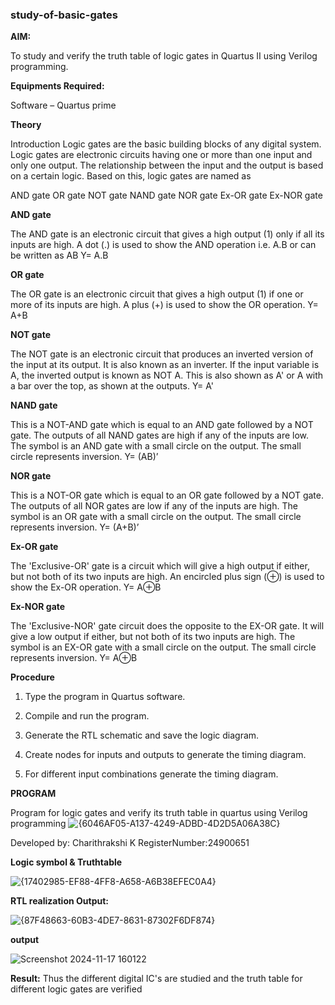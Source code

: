 ### study-of-basic-gates

**AIM:** 

To study and verify the truth table of logic gates in Quartus II using Verilog programming.

**Equipments Required:**

Software – Quartus prime 

**Theory**

Introduction Logic gates are the basic building blocks of any digital system. Logic gates are electronic circuits having one or more than one input and only one output. The relationship between the input and the output is based on a certain logic. Based on this, logic gates are named as

AND gate OR gate NOT gate NAND gate NOR gate Ex-OR gate Ex-NOR gate

**AND gate**

The AND gate is an electronic circuit that gives a high output (1) only if all its inputs are high. A dot (.) is used to show the AND operation i.e. A.B or can be written as AB
Y= A.B

**OR gate** 

The OR gate is an electronic circuit that gives a high output (1) if one or more of its inputs are high. A plus (+) is used to show the OR operation.
Y= A+B

**NOT gate**

The NOT gate is an electronic circuit that produces an inverted version of the input at its output. It is also known as an inverter. If the input variable is A, the inverted output is known as NOT A. This is also shown as A' or A with a bar over the top, as shown at the outputs.
Y= A'

**NAND gate**

This is a NOT-AND gate which is equal to an AND gate followed by a NOT gate. The outputs of all NAND gates are high if any of the inputs are low. The symbol is an AND gate with a small circle on the output. The small circle represents inversion.
Y= (AB)’

**NOR gate**

This is a NOT-OR gate which is equal to an OR gate followed by a NOT gate. The outputs of all NOR gates are low if any of the inputs are high. The symbol is an OR gate with a small circle on the output. The small circle represents inversion.
Y= (A+B)’

**Ex-OR gate**

The 'Exclusive-OR' gate is a circuit which will give a high output if either, but not both of its two inputs are high. An encircled plus sign (⊕) is used to show the Ex-OR operation.
Y= A⊕B

**Ex-NOR gate**

The 'Exclusive-NOR' gate circuit does the opposite to the EX-OR gate. It will give a low output if either, but not both of its two inputs are high. The symbol is an EX-OR gate with a small circle on the output. The small circle represents inversion.
Y= A⊕B

**Procedure** 

1.	Type the program in Quartus software.

2.	Compile and run the program.

3.	Generate the RTL schematic and save the logic diagram.

4.	Create nodes for inputs and outputs to generate the timing diagram.

5.	For different input combinations generate the timing diagram.


**PROGRAM**

Program for logic gates and verify its truth table in quartus using Verilog programming
![{6046AF05-A137-4249-ADBD-4D2D5A06A38C}](https://github.com/user-attachments/assets/e2a46cf8-78ec-4f92-939b-4ea09354e1f5)


 Developed by: Charithrakshi K RegisterNumber:24900651 
 
**Logic symbol & Truthtable**

![{17402985-EF88-4FF8-A658-A6B38EFEC0A4}](https://github.com/user-attachments/assets/d9ebee34-cda8-4eb9-9f63-91a87d82b8db)


**RTL realization Output:** 

![{87F48663-60B3-4DE7-8631-87302F6DF874}](https://github.com/user-attachments/assets/2cd5c380-f946-44ff-a2b2-4290cd6cb1f1)

**output**

![Screenshot 2024-11-17 160122](https://github.com/user-attachments/assets/45c58250-faee-45e3-b6f8-eee391b0440e)

**Result:**
Thus the different digital IC's are studied and the truth table for different logic gates are verified


